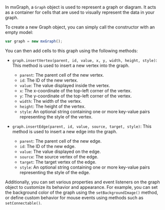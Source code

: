 In mxGraph, a `Graph` object is used to represent a graph or diagram. It acts as a container for cells that are used to visually represent the data in your graph.

To create a new Graph object, you can simply call the constructor with an empty model:

```javascript
var graph = new mxGraph();
```

You can then add cells to this graph using the following methods:

- `graph.insertVertex(parent, id, value, x, y, width, height, style)`: This method is used to insert a new vertex into the graph.
  - `parent`: The parent cell of the new vertex.
  - `id`: The ID of the new vertex.
  - `value`: The value displayed inside the vertex.
  - `x`: The x-coordinate of the top-left corner of the vertex.
  - `y`: The y-coordinate of the top-left corner of the vertex.
  - `width`: The width of the vertex.
  - `height`: The height of the vertex.
  - `style`: An optional string containing one or more key-value pairs representing the style of the vertex.

- `graph.insertEdge(parent, id, value, source, target, style)`: This method is used to insert a new edge into the graph.
  - `parent`: The parent cell of the new edge.
  - `id`: The ID of the new edge.
  - `value`: The value displayed on the edge.
  - `source`: The source vertex of the edge.
  - `target`: The target vertex of the edge.
  - `style`: An optional string containing one or more key-value pairs representing the style of the edge.

Additionally, you can set various properties and event listeners on the graph object to customize its behavior and appearance. For example, you can set the background color of the graph using the `setBackgroundImage()` method, or define custom behavior for mouse events using methods such as `setConnectable()`.